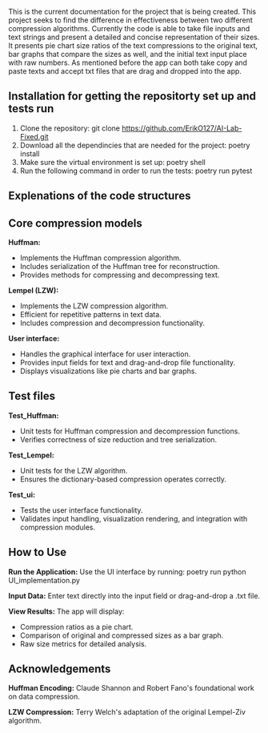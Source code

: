 This is the current documentation for the project that is being created. This project seeks to find the difference in effectiveness between two different compression algorithms. Currently the code is able to take file inputs and text strings and present a detailed and concise representation of their sizes. It presents pie chart size ratios of the text compressions to the original text, bar graphs that compare the sizes as well, and the initial text input place with raw numbers. As mentioned before the app can both take copy and paste texts and accept txt files that are drag and dropped into the app.

## Installation for getting the repositorty set up and tests run
1. Clone the repository: git clone https://github.com/ErikO127/AI-Lab-Fixed.git
2. Download all the dependincies that are needed for the project: poetry install
3. Make sure the virtual environment is set up: poetry shell
4. Run the following command in order to run the tests: poetry run pytest

## Explenations of the code structures

## Core compression models
**Huffman:**
- Implements the Huffman compression algorithm.
- Includes serialization of the Huffman tree for reconstruction.
- Provides methods for compressing and decompressing text.

**Lempel (LZW):**
- Implements the LZW compression algorithm.
- Efficient for repetitive patterns in text data.
- Includes compression and decompression functionality.

**User interface:**
- Handles the graphical interface for user interaction.
- Provides input fields for text and drag-and-drop file functionality.
- Displays visualizations like pie charts and bar graphs.

## Test files
**Test_Huffman:**
- Unit tests for Huffman compression and decompression functions.
- Verifies correctness of size reduction and tree serialization.

**Test_Lempel:**
- Unit tests for the LZW algorithm.
- Ensures the dictionary-based compression operates correctly.

**Test_ui:**
- Tests the user interface functionality.
- Validates input handling, visualization rendering, and integration with compression modules.

## How to Use

**Run the Application:**
Use the UI interface by running:
poetry run python UI_implementation.py

**Input Data:**
Enter text directly into the input field or drag-and-drop a .txt file.

**View Results:**
The app will display:
- Compression ratios as a pie chart.
- Comparison of original and compressed sizes as a bar graph.
- Raw size metrics for detailed analysis.

## Acknowledgements

**Huffman Encoding:** Claude Shannon and Robert Fano's foundational work on data compression.

**LZW Compression:** Terry Welch's adaptation of the original Lempel-Ziv algorithm.